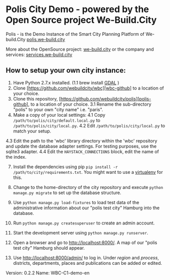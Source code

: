 Polis City Demo - powered by the Open Source project We-Build.City
====================================

Polis - is the Demo Instance of the Smart City Planning Platform of We-build.City [polis.we-build.city][polis]  


More about the OpenSource project: [we-build.city][we-build-city] or the company and services: [services.we-build.city][wbc-services]  


## How to setup your own city instance:

1. Have Python 2.7.x installed.
(1.1 brew install [GDAL][gdal] ) 
2. Clone [https://github.com/webuildcity/wbc][wbc-github] to a location of your choice.
3. Clone this repository, [https://github.com/webuildcity/polis][polis-github], to a location of your choice.
3.1 Rename the sub-directory "polis" to your own "city name" i.e. "paris". 
4. Make a copy of your local settings:
4.1 Copy `/path/to/polis/city/default.local.py` to `/path/to/polis/city/local.py`.
4.2 Edit `/path/to/polis/city/local.py` to match your setup. 

4.3 Edit the path to the 'wbc' library directory within the 'wbc' repository and update the database adapter settings. For testing purposes, use the sqlite3 adapter.
4.4 Edit the `HAYSTACK_CONNECTIONS` block, edit the name of the index.

7. Install the dependencies using pip `pip install -r /path/to/city/requirements.txt`. You might want to use a [virtualenv][virtualenv] for this.
8. Change to the home-directory of the city repository and execute `python manage.py migrate` to set up the database structure.

9. Use `python manage.py load-fixtures` to load test data of the administrative information about our "polis test city" Hamburg into the database.
10. Run `python manage.py createsuperuser` to create an admin account.
11. Start the development server using `python manage.py runserver`.
12. Open a browser and go to [http://localhost:8000/][polis-home]. A map of our "polis test city" Hamburg should appear.
13. Use [http://localhost:8000/admin/][polis-admin] to log in. Under *region* and *process*, districts, departments, places and publications can be added or edited.


Version: 0.2.2
Name: WBC-C1-demo-en

[polis]: http://polis.we-build.city
[polis-github]: https://github.com/webuildcity/polis
[wbc-github]: https://github.com/webuildcity/wbc
[django]: https://docs.djangoproject.com/en/1.8/
[virtualenv]: https://virtualenv.pypa.io/en/latest/
[polis-home]: http://localhost:8000/
[polis-admin]: http://localhost:8000/admin/
[gdal]: http://www.gdal.org/
[we-build-city]: http://we-build.city
[wbc-services]: http://services.we-build.city
